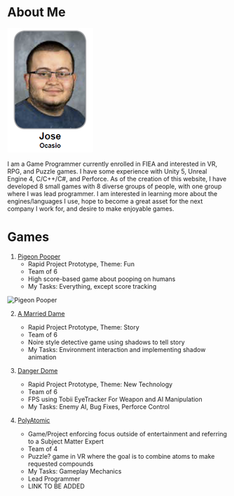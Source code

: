 ﻿
# About Me

![Jose](https://github.com/JoseOcasio1994/Portfolio/blob/master/Resources/Jose.PNG?raw=true) 

I am a Game Programmer currently enrolled in FIEA and interested in VR, RPG, and Puzzle games. I have some experience with Unity 5, Unreal Engine 4, C/C++/C#, and Perforce. As of the creation of this website, I have developed 8 small games with 8 diverse groups of people, with one group where I was lead programmer. I am interested in learning more about the engines/languages I use, hope to become a great asset for the next company I work for, and desire to make enjoyable games.

# Games

1. [Pigeon Pooper](https://github.com/JoseOcasio1994/Portfolio/tree/master/Games/Pigeon%20Pooper)
     * Rapid Project Prototype, Theme: Fun
     * Team of 6
     * High score-based game about pooping on humans
     * My Tasks: Everything, except score tracking

![Pigeon Pooper](https://github.com/JoseOcasio1994/Portfolio/blob/master/Games/Pigeon%20Pooper/Pigeon_Pooper.gif?raw=true) 

2. [A Married Dame](https://github.com/JoseOcasio1994/Portfolio/tree/master/Games/A%20Married%20Dame)
     * Rapid Project Prototype, Theme: Story
     * Team of 6
     * Noire style detective game using shadows to tell story
     * My Tasks: Environment interaction and implementing shadow animation


3. [Danger Dome](https://github.com/JoseOcasio1994/Portfolio/tree/master/Games/Danger%20Dome)
     * Rapid Project Prototype, Theme: New Technology
     * Team of 6
     * FPS using Tobii EyeTracker For Weapon and AI Manipulation
     * My Tasks: Enemy AI, Bug Fixes, Perforce Control


4. [PolyAtomic](https://joseocasio1994.github.io/PolyAtomic-VR/)
     * Game/Project enforcing focus outside of entertainment and referring to a Subject Matter Expert
     * Team of 4
     * Puzzle? game in VR where the goal is to combine atoms to make requested compounds
     * My Tasks: Gameplay Mechanics
     * Lead Programmer
     * LINK TO BE ADDED

